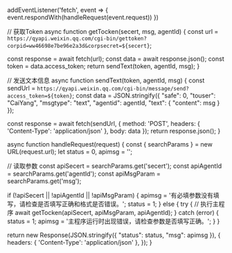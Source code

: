 addEventListener('fetch', event => {
  event.respondWith(handleRequest(event.request))
})

// 获取Token
async function getTocken(secert, msg, agentId) {
  const url = `https://qyapi.weixin.qq.com/cgi-bin/gettoken?corpid=ww46698e7be96e2a3d&corpsecret=${secert}`;

  const response = await fetch(url);
  const data = await response.json();
  const token = data.access_token;
  return sendText(token, agentId, msg);
}

// 发送文本信息
async function sendText(token, agentId, msg) {
  const sendUrl = `https://qyapi.weixin.qq.com/cgi-bin/message/send?access_token=${token}`;
  const data = JSON.stringify({
    "safe": 0,
    "touser": "CaiYang",
    "msgtype": "text",
    "agentid": agentId,
    "text": {
      "content": msg
    }
  });

  const response = await fetch(sendUrl, {
    method: 'POST',
    headers: { 'Content-Type': 'application/json' },
    body: data
  });
  return response.json();
}

async function handleRequest(request) {
  const { searchParams } = new URL(request.url);
  let status = 0, apimsg = '';

  // 读取参数
  const apiSecert = searchParams.get('secert');
  const apiAgentId = searchParams.get('agentId');
  const apiMsgParam = searchParams.get('msg');

  if (!apiSecert || !apiAgentId || !apiMsgParam) {
    apimsg = '有必填参数没有填写，请检查是否填写正确和格式是否错误。';
    status = 1;
  } else {
    try {
      // 执行主程序
      await getTocken(apiSecert, apiMsgParam, apiAgentId);
    } catch (error) {
      status = 1;
      apimsg = '主程序运行时出现错误，请检查参数是否填写正确。';
    }
  }

  return new Response(JSON.stringify({
    "status": status,
    "msg": apimsg
  }), {
    headers: { 'Content-Type': 'application/json' },
  });
}
